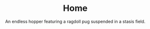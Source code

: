 ---
title: "Home"
heading: "Participate in our free public Beta program"
subtitle: "An endless hopper featuring a ragdoll pug suspended in a stasis field."
---